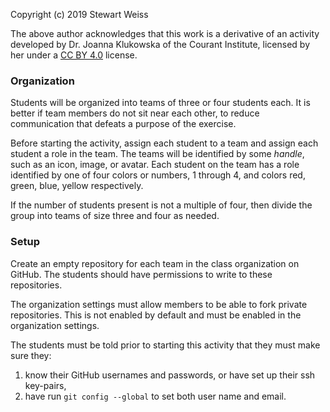 Copyright (c) 2019 Stewart Weiss

The above author acknowledges that this work is a derivative of an activity
developed by Dr. Joanna Klukowska of the Courant Institute, licensed by her
under a [CC BY 4.0](https://creativecommons.org/licenses/by/4.0/) license.



### Organization

Students will be organized into teams of three or four students each. It is better if team members do not sit near each other, to reduce communication that defeats a purpose of the exercise. 

Before starting the activity, assign each student to a team and assign each
student a role in the team.  The teams will be identified by some *handle*, 
such as an icon, image, or avatar. Each student on the team has a role identified by one of four colors or numbers, 1 through 4, and colors red, green, blue, yellow respectively.

If the number of students present is not a multiple of four, then divide the 
group into teams of size three and four as needed.  

### Setup

Create an empty repository for each team in the class organization on GitHub. 
The students should have permissions to write to these repositories.

The organization settings must allow members to be able to fork private repositories. This is not enabled by default and must be enabled in the organization settings.

The students must be told prior to starting this activity that they must make sure they:
1. know their GitHub usernames and passwords, or have set up their ssh key-pairs, 
2. have run `git config --global` to set both user name and email.

